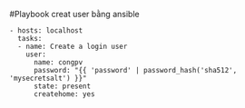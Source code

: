 #Playbook creat user bằng ansible

```
- hosts: localhost
  tasks:
  - name: Create a login user
    user:
      name: congpv
      password: "{{ 'password' | password_hash('sha512', 'mysecretsalt') }}"
      state: present
      createhome: yes 
```